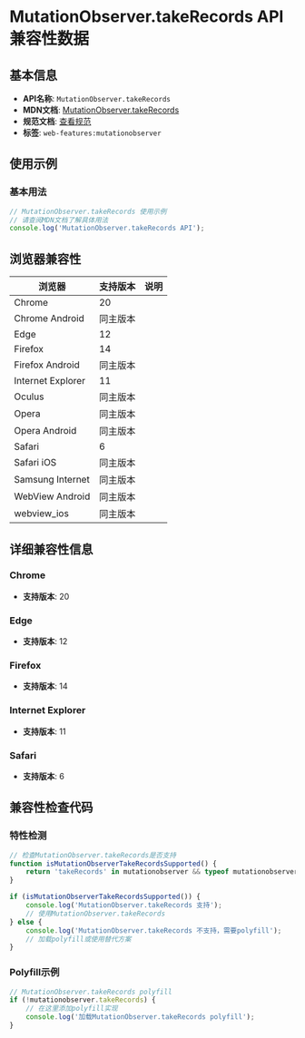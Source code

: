 # MutationObserver.takeRecords API 兼容性数据

## 基本信息

- **API名称**: `MutationObserver.takeRecords`
- **MDN文档**: [MutationObserver.takeRecords](https://developer.mozilla.org/docs/Web/API/MutationObserver/takeRecords)
- **规范文档**: [查看规范](https://dom.spec.whatwg.org/#ref-for-dom-mutationobserver-takerecords①)
- **标签**: `web-features:mutationobserver`

## 使用示例

### 基本用法

```javascript
// MutationObserver.takeRecords 使用示例
// 请查阅MDN文档了解具体用法
console.log('MutationObserver.takeRecords API');
```

## 浏览器兼容性

| 浏览器 | 支持版本 | 说明 |
|--------|----------|------|
| Chrome | 20 |  |
| Chrome Android | 同主版本 |  |
| Edge | 12 |  |
| Firefox | 14 |  |
| Firefox Android | 同主版本 |  |
| Internet Explorer | 11 |  |
| Oculus | 同主版本 |  |
| Opera | 同主版本 |  |
| Opera Android | 同主版本 |  |
| Safari | 6 |  |
| Safari iOS | 同主版本 |  |
| Samsung Internet | 同主版本 |  |
| WebView Android | 同主版本 |  |
| webview_ios | 同主版本 |  |

## 详细兼容性信息

### Chrome

- **支持版本**: 20

### Edge

- **支持版本**: 12

### Firefox

- **支持版本**: 14

### Internet Explorer

- **支持版本**: 11

### Safari

- **支持版本**: 6

## 兼容性检查代码

### 特性检测

```javascript
// 检查MutationObserver.takeRecords是否支持
function isMutationObserverTakeRecordsSupported() {
    return 'takeRecords' in mutationobserver && typeof mutationobserver.takeRecords === 'function';
}

if (isMutationObserverTakeRecordsSupported()) {
    console.log('MutationObserver.takeRecords 支持');
    // 使用MutationObserver.takeRecords
} else {
    console.log('MutationObserver.takeRecords 不支持，需要polyfill');
    // 加载polyfill或使用替代方案
}
```

### Polyfill示例

```javascript
// MutationObserver.takeRecords polyfill
if (!mutationobserver.takeRecords) {
    // 在这里添加polyfill实现
    console.log('加载MutationObserver.takeRecords polyfill');
}
```

